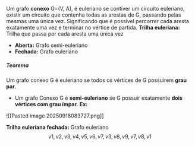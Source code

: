 Um grafo **conexo** G=(V, A), é euleriano se contiver um circuito euleriano, existir um circuito que contenha todas as arestas de G, passando pelas mesmas uma única vez. Significando que é possível percorrer cada aresta exatamente uma vez e terminar no vértice de partida.
**Trilha euleriana:** Trilha que passa por cada aresta uma única vez
- **Aberta:** Grafo semi-euleriano
- **Fechada:** Grafo euleriano
##### Teorema
Um grafo conexo G é euleriano se todos os vértices de G possuírem **grau par.**
- Um grafo Conexo G é **semi-euleriano** se G possuir exatamente **dois vértices com grau ímpar.**
**Ex:**

![[Pasted image 20250918083727.png]]

**Trilha euleriana fechada:** Grafo euleriano
$$ v1, v2, v3, v4, v5, v6, v7, v3, v8, v9, v7, v8, v1$$ 
